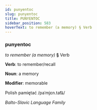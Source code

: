 ```yaml
---
id: punyentoc
slug: punyentoc
title: PUNYENTOC
sidebar_position: 583
hoverText: to remember (a memory) § Verb
---
```


### punyentoc

*to remember (a memory)* **§** Verb

**Verb**: to remember/recall

**Noun**: a memory

**Modifier**: memorable

Polish pamiętać /paˈmjɛn.tat͡ɕ/

*Balto-Slavic Language Family*